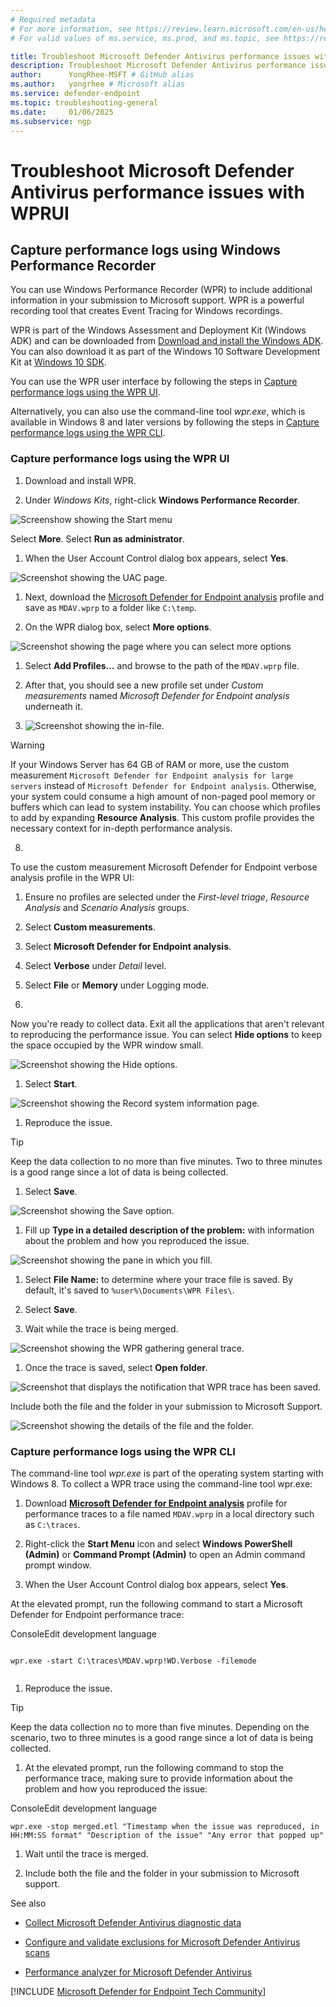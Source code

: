 ```yaml
---
# Required metadata
# For more information, see https://review.learn.microsoft.com/en-us/help/platform/learn-editor-add-metadata?branch=main
# For valid values of ms.service, ms.prod, and ms.topic, see https://review.learn.microsoft.com/en-us/help/platform/metadata-taxonomies?branch=main

title: Troubleshoot Microsoft Defender Antivirus performance issues with WPRUI
description: Troubleshoot Microsoft Defender Antivirus performance issues with WPRUI
author:      YongRhee-MSFT # GitHub alias
ms.author:   yongrhee # Microsoft alias
ms.service: defender-endpoint
ms.topic: troubleshooting-general
ms.date:     01/06/2025
ms.subservice: ngp
---
```


# Troubleshoot Microsoft Defender Antivirus performance issues with WPRUI

## Capture performance logs using Windows Performance Recorder

You can use Windows Performance Recorder (WPR) to include additional information in your submission to Microsoft support. WPR is a powerful recording tool that creates Event Tracing for Windows recordings.

WPR is part of the Windows Assessment and Deployment Kit (Windows ADK) and can be downloaded from [Download and install the Windows ADK](/windows-hardware/get-started/adk-install). You can also download it as part of the Windows 10 Software Development Kit at [Windows 10 SDK](https://developer.microsoft.com/windows/downloads/windows-10-sdk/).

You can use the WPR user interface by following the steps in [Capture performance logs using the WPR UI](/editor/MicrosoftDocs/defender-docs-pr/defender-endpoint%2Ftroubleshoot-performance-issues.md/main/ae28f1cf-14bc-fb9c-5f0c-873a683e907c/?branch=main&branchFallbackFrom=main%2C).

Alternatively, you can also use the command-line tool *wpr.exe*, which is available in Windows 8 and later versions by following the steps in [Capture performance logs using the WPR CLI](/editor/MicrosoftDocs/defender-docs-pr/defender-endpoint%2Ftroubleshoot-performance-issues.md/main/ae28f1cf-14bc-fb9c-5f0c-873a683e907c/?branch=main&branchFallbackFrom=main%2C).

### Capture performance logs using the WPR UI



1. Download and install WPR.

1. Under *Windows Kits*, right-click **Windows Performance Recorder**.

![Screenshow showing the Start menu](media/wpr-01.png)

Select **More**. Select **Run as administrator**.

1. When the User Account Control dialog box appears, select **Yes**.

![Screenshot showing the UAC page.](media/wpt-yes.png)

1. Next, download the [Microsoft Defender for Endpoint analysis](https://github.com/YongRhee-MDE/Scripts/blob/master/MDAV.wprp) profile and save as `MDAV.wprp` to a folder like `C:\temp`.

1. On the WPR dialog box, select **More options**.

![Screenshot showing the page where you can select more options](media/wpr-03.png)

1. Select **Add Profiles...** and browse to the path of the `MDAV.wprp` file.

1. After that, you should see a new profile set under *Custom measurements* named *Microsoft Defender for Endpoint analysis* underneath it.

1. ![Screenshot showing the in-file.](media/wpr-infile.png)

> [!WARNING]
> If your Windows Server has 64 GB of RAM or more, use the custom measurement `Microsoft Defender for Endpoint analysis for large servers` instead of `Microsoft Defender for Endpoint analysis`. Otherwise, your system could consume a high amount of non-paged pool memory or buffers which can lead to system instability. You can choose which profiles to add by expanding **Resource Analysis**.
> This custom profile provides the necessary context for in-depth performance analysis.

8.

To use the custom measurement Microsoft Defender for Endpoint verbose analysis profile in the WPR UI:

1. Ensure no profiles are selected under the *First-level triage*, *Resource Analysis* and *Scenario Analysis* groups.

1. Select **Custom measurements**.

1. Select **Microsoft Defender for Endpoint analysis**.

1. Select **Verbose** under *Detail* level.

1. Select **File** or **Memory** under Logging mode.


9.

Now you're ready to collect data. Exit all the applications that aren't relevant to reproducing the performance issue. You can select **Hide options** to keep the space occupied by the WPR window small.

![Screenshot showing the Hide options.](media/wpr-08.png)



1. Select **Start**.

![Screenshot showing the Record system information page.](media/wpr-09.png)

1. Reproduce the issue.

> [!TIP]
> Keep the data collection to no more than five minutes. Two to three minutes is a good range since a lot of data is being collected.

1. Select **Save**.

![Screenshot showing the Save option.](media/wpr-10.png)

1. Fill up **Type in a detailed description of the problem:** with information about the problem and how you reproduced the issue.

![Screenshot showing the pane in which you fill.](media/wpr-12.png)

1. Select **File Name:** to determine where your trace file is saved. By default, it's saved to `%user%\Documents\WPR Files\`.

1. Select **Save**.

1. Wait while the trace is being merged.

![Screenshot showing the WPR gathering general trace.](media/wpr-13.png)

1. Once the trace is saved, select **Open folder**.

![Screenshot that displays the notification that WPR trace has been saved.](media/wpr-14.png)

Include both the file and the folder in your submission to Microsoft Support.

![Screenshot showing the details of the file and the folder.](media/wpr-15.png)

### Capture performance logs using the WPR CLI

The command-line tool *wpr.exe* is part of the operating system starting with Windows 8. To collect a WPR trace using the command-line tool wpr.exe:

1. Download **[Microsoft Defender for Endpoint analysis](https://github.com/YongRhee-MDE/Scripts/blob/master/MDAV.wprp)** profile for performance traces to a file named `MDAV.wprp` in a local directory such as `C:\traces`.

1. Right-click the **Start Menu** icon and select **Windows PowerShell (Admin)** or **Command Prompt (Admin)** to open an Admin command prompt window.

1. When the User Account Control dialog box appears, select **Yes**.

At the elevated prompt, run the following command to start a Microsoft Defender for Endpoint performance trace:

ConsoleEdit development language


```

wpr.exe -start C:\traces\MDAV.wprp!WD.Verbose -filemode
  
```



1. Reproduce the issue.

> [!TIP]
> Keep the data collection no to more than five minutes. Depending on the scenario, two to three minutes is a good range since a lot of data is being collected.

1. At the elevated prompt, run the following command to stop the performance trace, making sure to provide information about the problem and how you reproduced the issue:

ConsoleEdit development language


```console
wpr.exe -stop merged.etl "Timestamp when the issue was reproduced, in HH:MM:SS format" "Description of the issue" "Any error that popped up"
```

1. Wait until the trace is merged.

1. Include both the file and the folder in your submission to Microsoft support.

See also

- [Collect Microsoft Defender Antivirus diagnostic data](/editor/MicrosoftDocs/defender-docs-pr/defender-endpoint%2Ftroubleshoot-performance-issues.md/main/ae28f1cf-14bc-fb9c-5f0c-873a683e907c/collect-diagnostic-data.md)

- [Configure and validate exclusions for Microsoft Defender Antivirus scans](/editor/MicrosoftDocs/defender-docs-pr/defender-endpoint%2Ftroubleshoot-performance-issues.md/main/ae28f1cf-14bc-fb9c-5f0c-873a683e907c/configure-exclusions-microsoft-defender-antivirus.md)

- [Performance analyzer for Microsoft Defender Antivirus](/editor/MicrosoftDocs/defender-docs-pr/defender-endpoint%2Ftroubleshoot-performance-issues.md/main/ae28f1cf-14bc-fb9c-5f0c-873a683e907c/tune-performance-defender-antivirus.md)

[!INCLUDE [Microsoft Defender for Endpoint Tech Community](/editor/MicrosoftDocs/defender-docs-pr/defender-endpoint%2Ftroubleshoot-performance-issues.md/main/includes/defender-mde-techcommunity.md)]
